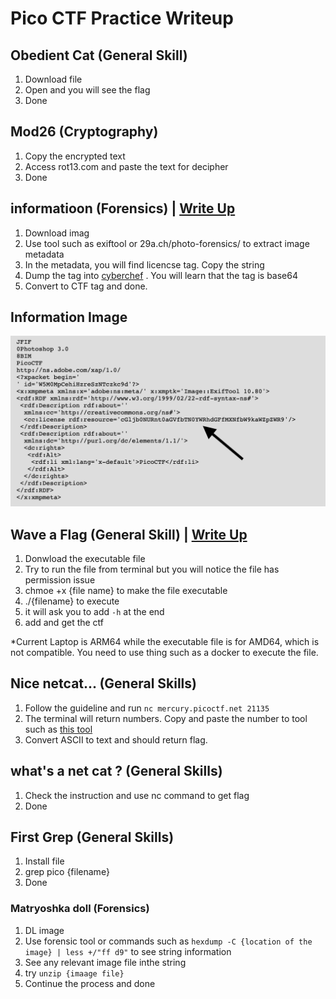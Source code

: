 # Pico CTF Practice Writeup

## Obedient Cat (General Skill)

1. Download file
2. Open and you will see the flag
3. Done

## Mod26 (Cryptography)

1. Copy the encrypted text
2. Access rot13.com and paste the text for decipher
3. Done

## informatioon (Forensics) | [Write Up](https://reversingfun.com/posts/picoctf-2021-forensics/)

1. Download imag
2. Use tool such as exiftool or 29a.ch/photo-forensics/ to extract image metadata
3. In the metadata, you will find licencse tag. Copy the string
4. Dump the tag into [cyberchef](https://gchq.github.io/CyberChef/) . You will learn that the tag is base64
5. Convert to CTF tag and done.

## Information Image

![image](/images/picoctf/information_image_metadata.png)

## Wave a Flag (General Skill) | [Write Up](https://ctftime.org/writeup/28150)

1. Donwload the executable file
2. Try to run the file from terminal but you will notice the file has permission issue
3. chmoe +x {file name} to make the file executable
4. ./{filename} to execute
5. it will ask you to add `-h` at the end
6. add and get the ctf

*Current Laptop is ARM64 while the executable file is for AMD64, which is not compatible. You need to use thing such as a docker to execute the file.

## Nice netcat... (General Skills)

1. Follow the guideline and run `nc mercury.picoctf.net 21135`
2. The terminal will return numbers. Copy and paste the number to tool such as [this tool](https://www.duplichecker.com/ascii-to-text.php)
3. Convert ASCII to text and should return flag.

## what's a net cat ? (General Skills)

1. Check the instruction and use nc command to get flag
2. Done

## First Grep (General Skills)

1. Install file
2. grep pico {filename}
3. Done

### Matryoshka doll (Forensics)

1. DL image
2. Use forensic tool or commands such as `hexdump -C {location of the image} | less +/"ff d9"` to see string information
3. See any relevant image file inthe string
4. try `unzip {imaage file}`
5. Continue the process and done
